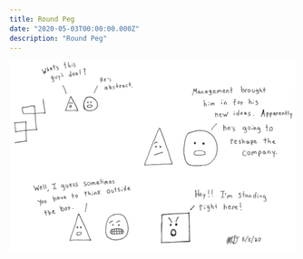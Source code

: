 ```yaml
---
title: Round Peg
date: "2020-05-03T00:00:00.000Z"
description: "Round Peg"
---
```


![Round Peg](./round-peg.jpeg)
